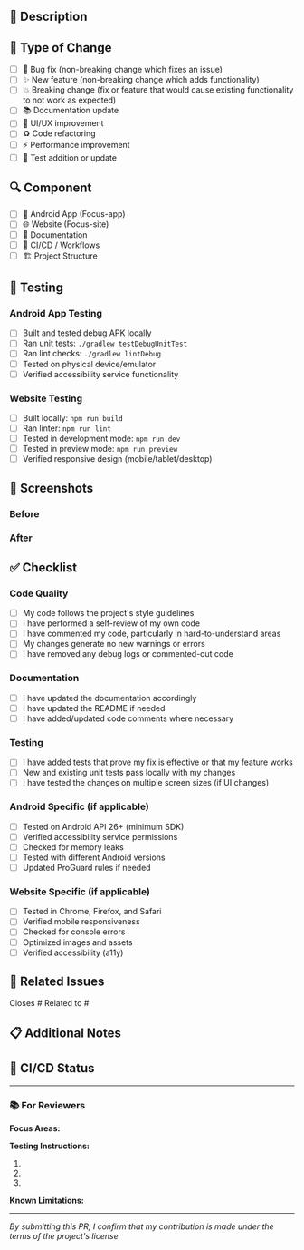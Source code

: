## 📝 Description

<!-- Provide a brief description of the changes in this PR -->

## 🎯 Type of Change

<!-- Mark the relevant option with an 'x' -->

- [ ] 🐛 Bug fix (non-breaking change which fixes an issue)
- [ ] ✨ New feature (non-breaking change which adds functionality)
- [ ] 💥 Breaking change (fix or feature that would cause existing functionality to not work as expected)
- [ ] 📚 Documentation update
- [ ] 🎨 UI/UX improvement
- [ ] ♻️ Code refactoring
- [ ] ⚡ Performance improvement
- [ ] 🧪 Test addition or update

## 🔍 Component

<!-- Mark the relevant component(s) with an 'x' -->

- [ ] 🤖 Android App (Focus-app)
- [ ] 🌐 Website (Focus-site)
- [ ] 📖 Documentation
- [ ] 🔧 CI/CD / Workflows
- [ ] 🏗️ Project Structure

## 🧪 Testing

<!-- Describe the tests you ran and how to reproduce them -->

### Android App Testing
- [ ] Built and tested debug APK locally
- [ ] Ran unit tests: `./gradlew testDebugUnitTest`
- [ ] Ran lint checks: `./gradlew lintDebug`
- [ ] Tested on physical device/emulator
- [ ] Verified accessibility service functionality

### Website Testing
- [ ] Built locally: `npm run build`
- [ ] Ran linter: `npm run lint`
- [ ] Tested in development mode: `npm run dev`
- [ ] Tested in preview mode: `npm run preview`
- [ ] Verified responsive design (mobile/tablet/desktop)

## 📸 Screenshots

<!-- If applicable, add screenshots to help explain your changes -->

### Before
<!-- Add screenshots of the current behavior -->

### After
<!-- Add screenshots of the new behavior -->

## ✅ Checklist

<!-- Mark completed items with an 'x' -->

### Code Quality
- [ ] My code follows the project's style guidelines
- [ ] I have performed a self-review of my own code
- [ ] I have commented my code, particularly in hard-to-understand areas
- [ ] My changes generate no new warnings or errors
- [ ] I have removed any debug logs or commented-out code

### Documentation
- [ ] I have updated the documentation accordingly
- [ ] I have updated the README if needed
- [ ] I have added/updated code comments where necessary

### Testing
- [ ] I have added tests that prove my fix is effective or that my feature works
- [ ] New and existing unit tests pass locally with my changes
- [ ] I have tested the changes on multiple screen sizes (if UI changes)

### Android Specific (if applicable)
- [ ] Tested on Android API 26+ (minimum SDK)
- [ ] Verified accessibility service permissions
- [ ] Checked for memory leaks
- [ ] Tested with different Android versions
- [ ] Updated ProGuard rules if needed

### Website Specific (if applicable)
- [ ] Tested in Chrome, Firefox, and Safari
- [ ] Verified mobile responsiveness
- [ ] Checked for console errors
- [ ] Optimized images and assets
- [ ] Verified accessibility (a11y)

## 🔗 Related Issues

<!-- Link any related issues here -->

Closes #
Related to #

## 📋 Additional Notes

<!-- Add any additional notes, context, or concerns here -->

## 🤖 CI/CD Status

<!-- The PR Check workflow will automatically run and post results here -->
<!-- Wait for all checks to pass before requesting review -->

---

### 📚 For Reviewers

**Focus Areas:**
<!-- Highlight specific areas you'd like reviewers to focus on -->

**Testing Instructions:**
<!-- Provide step-by-step instructions for testing your changes -->

1. 
2. 
3. 

**Known Limitations:**
<!-- List any known limitations or future improvements -->

---

*By submitting this PR, I confirm that my contribution is made under the terms of the project's license.*

